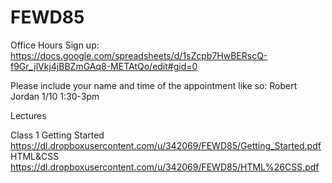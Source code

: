# FEWD85

Office Hours Sign up:
https://docs.google.com/spreadsheets/d/1sZcpb7HwBERscQ-f9Gr_jlVkj4jBBZmGAq8-METAtQo/edit#gid=0

Please include your name and time of the appointment like so: 
Robert Jordan 1/10  1:30-3pm

Lectures

Class 1
Getting Started https://dl.dropboxusercontent.com/u/342069/FEWD85/Getting_Started.pdf
HTML&CSS https://dl.dropboxusercontent.com/u/342069/FEWD85/HTML%26CSS.pdf

